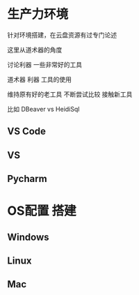 # 生产力环境



针对环境搭建，在云盘资源有过专门论述

这里从道术器的角度



讨论利器  一些非常好的工具



道术器  利器  工具的使用

维持原有好的老工具 不断尝试比较  接触新工具

比如 DBeaver vs HeidiSql



## VS Code



## VS



## Pycharm



# OS配置 搭建

## Windows







## Linux





## Mac